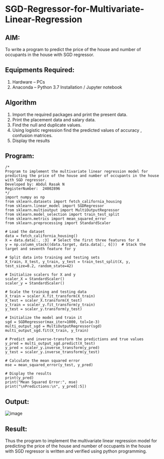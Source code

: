 # SGD-Regressor-for-Multivariate-Linear-Regression

## AIM:
To write a program to predict the price of the house and number of occupants in the house with SGD regressor.

## Equipments Required:
1. Hardware – PCs
2. Anaconda – Python 3.7 Installation / Jupyter notebook

## Algorithm
1. Import the required packages and print the present data. 
2. Print the placement data and salary data. 
3. Find the null and duplicate values. 
4. Using logistic regression find the predicted values of accuracy , confusion matrices. 
5. Display the results

## Program:
```
/*
Program to implement the multivariate linear regression model for predicting the price of the house and number of occupants in the house with SGD regressor.
Developed by: Abdul Rasak N 
RegisterNumber:  24002896
*/
import numpy as np
from sklearn.datasets import fetch_california_housing
from sklearn.linear_model import SGDRegressor
from sklearn.multioutput import MultiOutputRegressor
from sklearn.model_selection import train_test_split
from sklearn.metrics import mean_squared_error
from sklearn.preprocessing import StandardScaler

# Load the dataset
data = fetch_california_housing()
X = data.data[:, :3]  # Select the first three features for X
y = np.column_stack((data.target, data.data[:, 6]))  # Stack the target and seventh feature for y

# Split data into training and testing sets
X_train, X_test, y_train, y_test = train_test_split(X, y, test_size=0.2, random_state=42)

# Initialize scalers for X and y
scaler_X = StandardScaler()
scaler_y = StandardScaler()

# Scale the training and testing data
X_train = scaler_X.fit_transform(X_train)
X_test = scaler_X.transform(X_test)
y_train = scaler_y.fit_transform(y_train)
y_test = scaler_y.transform(y_test)

# Initialize the model and train it
sgd = SGDRegressor(max_iter=1000, tol=1e-3)
multi_output_sgd = MultiOutputRegressor(sgd)
multi_output_sgd.fit(X_train, y_train)

# Predict and inverse-transform the predictions and true values
y_pred = multi_output_sgd.predict(X_test)
y_pred = scaler_y.inverse_transform(y_pred)
y_test = scaler_y.inverse_transform(y_test)

# Calculate the mean squared error
mse = mean_squared_error(y_test, y_pred)

# Display the results
print(y_pred)
print("Mean Squared Error:", mse)
print("\nPredictions:\n", y_pred[:5])

```

## Output:
![image](https://github.com/user-attachments/assets/ce7def94-3dc9-47e4-822d-a8acb9eb3fd6)


## Result:
Thus the program to implement the multivariate linear regression model for predicting the price of the house and number of occupants in the house with SGD regressor is written and verified using python programming.
